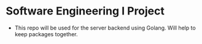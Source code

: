 # Software Engineering I Project

* This repo will be used for the server backend using Golang. Will help to keep packages together.